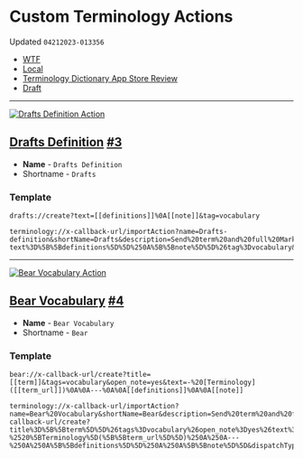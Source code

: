 # Custom Terminology Actions
Updated `04212023-013356`

- [WTF](https://davidblue.wtf/drafts/52E57AEC-3902-4A6E-AB93-180A2C67D41F.html)
- [Local](shareddocuments:///private/var/mobile/Library/Mobile%20Documents/com~apple~CloudDocs/Written/52E57AEC-3902-4A6E-AB93-180A2C67D41F.md)
- [Terminology Dictionary App Store Review](drafts://open?uuid=0624BF75-F9EB-417D-AB63-6C2F0D245B82)
- [Draft](drafts://open?uuid=52E57AEC-3902-4A6E-AB93-180A2C67D41F)

---

[![Drafts Definition Action](https://user-images.githubusercontent.com/43663476/233560921-83692f85-bc29-44d5-8c2f-6b7a990dd90f.jpeg)](https://github.com/extratone/terminology/issues/3)

## [Drafts Definition](terminology://x-callback-url/importAction?name=Drafts-definition&shortName=Drafts&description=Send%20term%20and%20full%20Markdown%20definitions%20to%20Drafts.&urlTemplate=drafts://create?text%3D%5B%5Bdefinitions%5D%5D%250A%5B%5Bnote%5D%5D%26tag%3Dvocabulary&dispatchType=0) [#3](https://github.com/extratone/terminology/issues/3)

- **Name** - `Drafts Definition`
- Shortname - `Drafts`

### Template

```
drafts://create?text=[[definitions]]%0A[[note]]&tag=vocabulary
```

```
terminology://x-callback-url/importAction?name=Drafts-definition&shortName=Drafts&description=Send%20term%20and%20full%20Markdown%20definitions%20to%20Drafts.&urlTemplate=drafts://create?text%3D%5B%5Bdefinitions%5D%5D%250A%5B%5Bnote%5D%5D%26tag%3Dvocabulary&dispatchType=0
```

---

[![Bear Vocabulary Action](https://user-images.githubusercontent.com/43663476/233561642-d2c4abbd-c22b-47a8-9bcc-28fc8691d396.jpeg)](https://github.com/extratone/terminology/issues/4)

## [Bear Vocabulary](terminology://x-callback-url/importAction?name=Bear%20Vocabulary&shortName=Bear&description=Send%20term%20and%20full%20Markdown%20definitions%20to%20Bear.&urlTemplate=bear://x-callback-url/create?title%3D%5B%5Bterm%5D%5D%26tags%3Dvocabulary%26open_note%3Dyes%26text%3D-%2520%5BTerminology%5D(%5B%5Bterm_url%5D%5D)%250A%250A---%250A%250A%5B%5Bdefinitions%5D%5D%250A%250A%5B%5Bnote%5D%5D&dispatchType=0) [#4](https://github.com/extratone/terminology/issues/4)

- **Name** - `Bear Vocabulary`
- Shortname - `Bear`

### Template

```
bear://x-callback-url/create?title=[[term]]&tags=vocabulary&open_note=yes&text=-%20[Terminology]([[term_url]])%0A%0A---%0A%0A[[definitions]]%0A%0A[[note]]
```

```
terminology://x-callback-url/importAction?name=Bear%20Vocabulary&shortName=Bear&description=Send%20term%20and%20full%20Markdown%20definitions%20to%20Bear.&urlTemplate=bear://x-callback-url/create?title%3D%5B%5Bterm%5D%5D%26tags%3Dvocabulary%26open_note%3Dyes%26text%3D-%2520%5BTerminology%5D(%5B%5Bterm_url%5D%5D)%250A%250A---%250A%250A%5B%5Bdefinitions%5D%5D%250A%250A%5B%5Bnote%5D%5D&dispatchType=0
```

